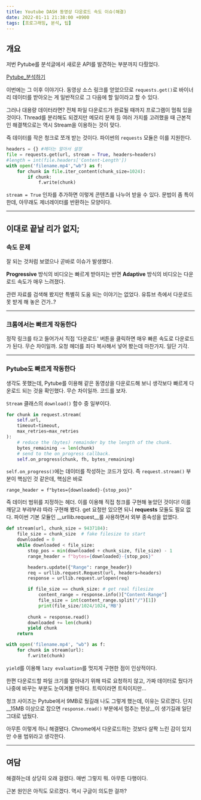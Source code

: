 ```yaml
---
title: Youtube DASH 동영상 다운로드 속도 이슈(해결)
date: 2022-01-11 21:38:00 +0900
tags: [프로그래밍, 분석, 팁]
---
```


## 개요

저번 Pytube를 분석글에서 새로운 API를 발견하는 부분까지 다뤘었다.

[Pytube_분석하기](https://gabriel-dropout.github.io/posts/%EC%9C%A0%ED%8A%9C%EB%B8%8C-%EB%8F%99%EC%98%81%EC%83%81-%EB%8B%A4%EC%9A%B4%EB%A1%9C%EB%93%9C-%EB%AA%A8%EB%93%88-Pytube-%EB%B6%84%EC%84%9D%ED%95%98%EA%B8%B0)

이번에는 그 이후 이야기다. 동영상 소스 링크를 얻었으므로 `requests.get()`로 바이너리 데이터를 받아오는 게 일반적으로 그 다음에 할 일이라고 할 수 있다.

그러나 대용량 데이터라면? 전체 파일 다운로드가 완료될 때까지 프로그램이 멈춰 있을 것이다. Thread를 분리해도 되겠지만 메모리 문제 등 여러 가지를 고려했을 때 근본적인 해결책으로는 역시 Stream을 이용하는 것이 맞다.

즉 데이터를 작은 청크로 쪼개 받는 것이다. 파이썬의 `requests` 모듈은 이를 지원한다.

``` python
headers = {} #헤더는 알아서 설정
file = requests.get(url, stream = True, headers=headers)
#length = int(file.headers['Content-Length'])
with open('filename.mp4',"wb") as f:
    for chunk in file.iter_content(chunk_size=1024):
        if chunk:
            f.write(chunk)
```

`stream = True` 인자를 추가하면 이렇게 콘텐츠를 나누어 받을 수 있다. 문법이 좀 특이한데, 아무래도 제너레이터를 반환하는 모양이다.

---

## 이대로 끝날 리가 없지;

### 속도 문제

잘 되는 것처럼 보였으나 곧바로 이슈가 발생했다.

__Progressive__ 방식의 비디오는 빠르게 받아지는 반면 __Adaptive__ 방식의 비디오는 다운로드 속도가 매우 느려졌다.

관련 자료를 검색해 봤지만 특별히 도움 되는 이야기는 없었다. 유튜브 측에서 다운로드 못 받게 해 놓은 건가..?

---

### 크롬에서는 빠르게 작동한다

정작 링크를 타고 들어가서 직접 '다운로드' 버튼을 클릭하면 매우 빠른 속도로 다운로드가 된다. 무슨 차이일까. 요청 헤더를 죄다 복사해서 넣어 봤는데 마찬가지. 일단 기각.

---

### Pytube도 빠르게 작동한다

생각도 못했는데, Pytube를 이용해 같은 동영상을 다운로드해 보니 생각보다 빠르게 다운로드 되는 것을 확인했다. 무슨 차이일까. 코드를 보자.

`Stream` 클래스의 `download()` 함수 중 일부이다.

```python
for chunk in request.stream(
    self.url,
    timeout=timeout,
    max_retries=max_retries
):
    # reduce the (bytes) remainder by the length of the chunk.
    bytes_remaining -= len(chunk)
    # send to the on_progress callback.
    self.on_progress(chunk, fh, bytes_remaining)
```

`self.on_progress()`에는 데이터를 작성하는 코드가 있다. 즉 `request.stream()` 부분이 핵심인 것 같은데, 핵심은 바로

`range_header = f"bytes={downloaded}-{stop_pos}"`

즉 데이터 범위를 지정하는 헤더. 이를 이용해 직접 청크를 구현해 놓았던 것이다! 이를 깨닫고 부랴부랴 따라 구현해 봤다. get 요청만 있으면 되니 __requests__ 모듈도 필요 없다. 파이썬 기본 모듈인 __urllib.request__를 사용하면서 외부 종속성을 없앴다.

```python
def stream(url, chunk_size = 9437184):
    file_size = chunk_size  # fake filesize to start
    downloaded = 0
    while downloaded < file_size:
        stop_pos = min(downloaded + chunk_size, file_size) - 1
        range_header = f"bytes={downloaded}-{stop_pos}"

        headers.update({"Range": range_header})
        req = urllib.request.Request(url, headers=headers)
        response = urllib.request.urlopen(req)

        if file_size == chunk_size: # get real filesize
            content_range = response.info()["Content-Range"]
            file_size = int(content_range.split("/")[1])
            print(file_size/1024/1024,'MB')
        
        chunk = response.read()
        downloaded += len(chunk)
        yield chunk
    return

with open('filename.mp4', "wb") as f:
    for chunk in stream(url):
        f.write(chunk)
```

`yield`를 이용해 `lazy evaluation`를 멋지게 구현한 점이 인상적이다.

한편 다운로드할 파일 크기를 알아내기 위해 따로 요청하지 않고, 가짜 데이터로 뒀다가 나중에 바꾸는 부분도 눈여겨볼 만하다. 트릭이라면 트릭이지만...

청크 사이즈는 Pytube에서 9MB로 뒀길래 나도 그렇게 했는데, 이유는 모르겠다. 단지 __15MB 이상으로 잡으면 `response.read()` 부분에서 멈추는 현상__이 생기길래 일단 그대로 냅뒀다.

아무튼 이렇게 하니 해결됐다. Chrome에서 다운로드하는 것보다 살짝 느린 감이 있지만 수용 범위라고 생각한다.

---

## 여담

해결하는데 상당히 오래 걸렸다. 매번 그렇지 뭐. 아무튼 다행이다.

근본 원인은 아직도 모르겠다. 역시 구글이 의도한 걸까?
